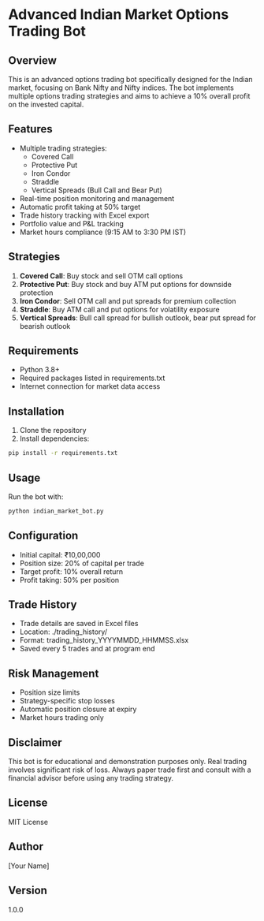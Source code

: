# Advanced Indian Market Options Trading Bot

## Overview
This is an advanced options trading bot specifically designed for the Indian market, focusing on Bank Nifty and Nifty indices. The bot implements multiple options trading strategies and aims to achieve a 10% overall profit on the invested capital.

## Features
- Multiple trading strategies:
  - Covered Call
  - Protective Put
  - Iron Condor
  - Straddle
  - Vertical Spreads (Bull Call and Bear Put)
- Real-time position monitoring and management
- Automatic profit taking at 50% target
- Trade history tracking with Excel export
- Portfolio value and P&L tracking
- Market hours compliance (9:15 AM to 3:30 PM IST)

## Strategies
1. **Covered Call**: Buy stock and sell OTM call options
2. **Protective Put**: Buy stock and buy ATM put options for downside protection
3. **Iron Condor**: Sell OTM call and put spreads for premium collection
4. **Straddle**: Buy ATM call and put options for volatility exposure
5. **Vertical Spreads**: Bull call spread for bullish outlook, bear put spread for bearish outlook

## Requirements
- Python 3.8+
- Required packages listed in requirements.txt
- Internet connection for market data access

## Installation
1. Clone the repository
2. Install dependencies:
```bash
pip install -r requirements.txt
```

## Usage
Run the bot with:
```bash
python indian_market_bot.py
```

## Configuration
- Initial capital: ₹10,00,000
- Position size: 20% of capital per trade
- Target profit: 10% overall return
- Profit taking: 50% per position

## Trade History
- Trade details are saved in Excel files
- Location: ./trading_history/
- Format: trading_history_YYYYMMDD_HHMMSS.xlsx
- Saved every 5 trades and at program end

## Risk Management
- Position size limits
- Strategy-specific stop losses
- Automatic position closure at expiry
- Market hours trading only

## Disclaimer
This bot is for educational and demonstration purposes only. Real trading involves significant risk of loss. Always paper trade first and consult with a financial advisor before using any trading strategy.

## License
MIT License

## Author
[Your Name]

## Version
1.0.0 